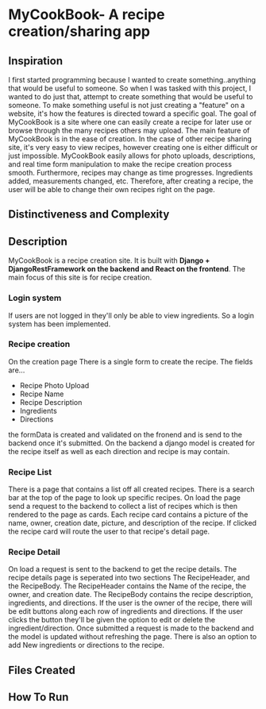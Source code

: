# MyCookBook- A recipe creation/sharing app

## Inspiration
I first started programming because I wanted to create something..anything that would be useful to someone. So when I was tasked with this project, I wanted to do just that, attempt to create something that would be useful to someone. To make something useful is not just creating a "feature" on a website, it's how the features is directed toward a specific goal. The goal of MyCookBook is a site where one can easily create a recipe for later use or browse through the many recipes others may upload.
The main feature of MyCookBook is in the ease of creation. In the case of other recipe sharing site, it's very easy to view recipes, however creating one is either difficult or just impossible. MyCookBook easily allows for photo uploads, descriptions, and real time form manipulation to make the recipe creation process smooth.
Furthermore, recipes may change as time progresses. Ingredients added, measurements changed, etc. Therefore, after creating a recipe, the user will be able to change their own recipes right on the page.

## Distinctiveness and Complexity

## Description
MyCookBook is a recipe creation site. It is built with **Django + DjangoRestFramework on the backend and React on the frontend**. The main focus of this site is for recipe creation. 

### Login system
If users are not logged in they'll only be able to view ingredients. So a login system has been implemented. 

### Recipe creation
On the creation page There is a single form to create the recipe.
The fields are...
- Recipe Photo Upload
- Recipe Name
- Recipe Description
- Ingredients 
- Directions

the formData is created and validated on the fronend and is send to the backend once it's submitted. On the backend a django model is created for the recipe itself as well as each direction and recipe is may contain. 

### Recipe List
There is a page that contains a list off all created recipes. There is a search bar at the top of the page to look up specific recipes. On load the page send a request to the backend to collect a list of recipes which is then rendered to the page as cards. Each recipe card contains a picture of the name, owner, creation date, picture, and description of the recipe. If clicked the recipe card will route the user to that recipe's detail page. 

### Recipe Detail
On load a request is sent to the backend to get the recipe details.
The recipe details page is seperated into two sections The RecipeHeader, and the RecipeBody. 
The RecipeHeader contains the Name of the recipe, the owner, and creation date. 
The RecipeBody contains the recipe description, ingredients, and directions. If the user is the owner of the recipe, there will be edit buttons along each row of ingredients and directions. If the user clicks the button they'll be given the option to edit or delete the ingredient/direction. Once submitted a request is made to the backend and the model is updated without refreshing the page. There is also an option to add New ingredients or directions to the recipe. 

<!-- 
Need to add user recipe page
 -->


## Files Created

## How To Run




